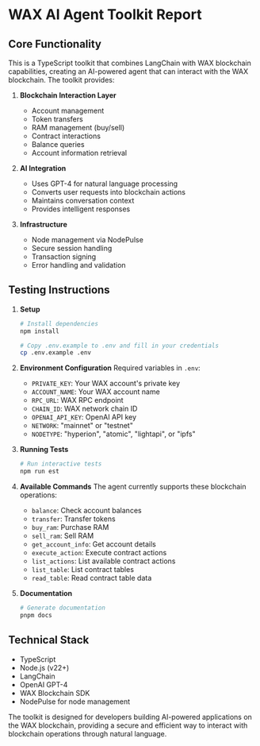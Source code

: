 # WAX AI Agent Toolkit Report

## Core Functionality
This is a TypeScript toolkit that combines LangChain with WAX blockchain capabilities, creating an AI-powered agent that can interact with the WAX blockchain. The toolkit provides:

1. **Blockchain Interaction Layer**
   - Account management
   - Token transfers
   - RAM management (buy/sell)
   - Contract interactions
   - Balance queries
   - Account information retrieval

2. **AI Integration**
   - Uses GPT-4 for natural language processing
   - Converts user requests into blockchain actions
   - Maintains conversation context
   - Provides intelligent responses

3. **Infrastructure**
   - Node management via NodePulse
   - Secure session handling
   - Transaction signing
   - Error handling and validation

## Testing Instructions

1. **Setup**
   ```bash
   # Install dependencies
   npm install
   
   # Copy .env.example to .env and fill in your credentials
   cp .env.example .env
   ```

2. **Environment Configuration**
   Required variables in `.env`:
   - `PRIVATE_KEY`: Your WAX account's private key
   - `ACCOUNT_NAME`: Your WAX account name
   - `RPC_URL`: WAX RPC endpoint
   - `CHAIN_ID`: WAX network chain ID
   - `OPENAI_API_KEY`: OpenAI API key
   - `NETWORK`: "mainnet" or "testnet"
   - `NODETYPE`: "hyperion", "atomic", "lightapi", or "ipfs"

3. **Running Tests**
   ```bash
   # Run interactive tests
   npm run est

   ```

4. **Available Commands**
   The agent currently supports these blockchain operations:
   - `balance`: Check account balances
   - `transfer`: Transfer tokens
   - `buy_ram`: Purchase RAM
   - `sell_ram`: Sell RAM
   - `get_account_info`: Get account details
   - `execute_action`: Execute contract actions
   - `list_actions`: List available contract actions
   - `list_table`: List contract tables
   - `read_table`: Read contract table data

5. **Documentation**
   ```bash
   # Generate documentation
   pnpm docs
   ```

## Technical Stack
- TypeScript
- Node.js (v22+)
- LangChain
- OpenAI GPT-4
- WAX Blockchain SDK
- NodePulse for node management

The toolkit is designed for developers building AI-powered applications on the WAX blockchain, providing a secure and efficient way to interact with blockchain operations through natural language. 